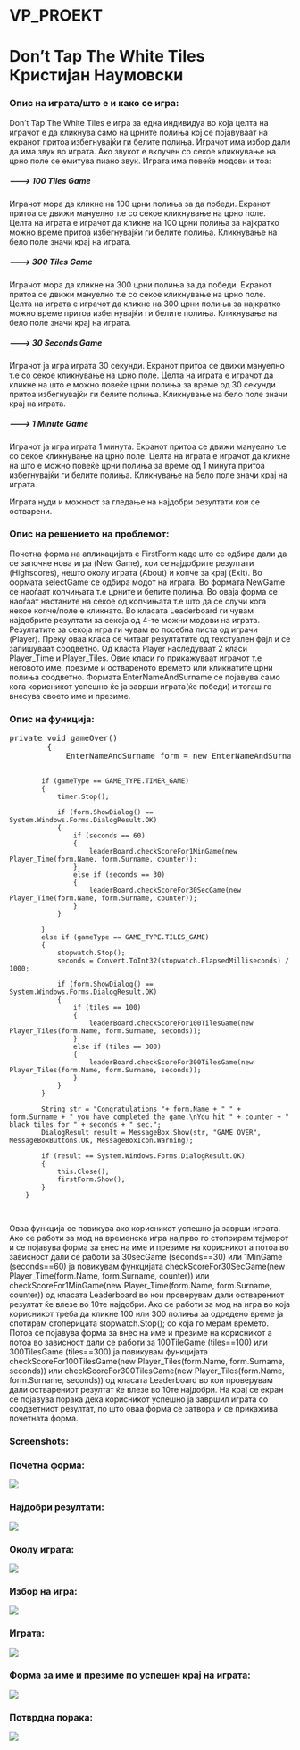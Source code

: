 # VP_PROEKT
<h1>Don’t Tap The White Tiles<br/>Кристијан Наумовски</h1>
<h3>Опис на играта/што е и како се игра:</h3>
<p>Don’t Tap The White Tiles е игра за една индивидуа во која целта на играчот е да кликнува само на црните полиња кој се појавуваат на екранот притоа избегнувајќи ги белите полиња. Играчот има избор дали да има звук во играта. Ако звукот е вклучен со секое кликнување на црно поле се емитува пиано звук. Играта има повеќе модови и тоа:</p>
<h5>---> 100 Tiles Game</h5>
<p>Играчот мора да кликне на 100 црни полиња за да победи. Екранот притоа се движи мануелно т.е со секое кликнување на црно поле. Целта на играта е играчот да кликне на 100 црни полиња за најкратко можно време притоа избегнувајќи ги белите полиња. Кликнување на бело поле значи крај на играта.</p>
<h5>---> 300 Tiles Game</h5>
<p>Играчот мора да кликне на 300 црни полиња за да победи. Екранот притоа се движи мануелно т.е со секое кликнување на црно поле. Целта на играта е играчот да кликне на 300 црни полиња за најкратко можно време притоа избегнувајќи ги белите полиња. Кликнување на бело поле значи крај на играта.</p>    	 
<h5>---> 30 Seconds Game</h5>
<p>Играчот ја игра играта 30 секунди. Екранот притоа се движи мануелно т.е со секое кликнување на црно поле. Целта на играта е играчот да кликне на што е можно повеќе црни полиња за време од 30 секунди притоа избегнувајќи ги белите полиња. Кликнување на бело поле значи крај на играта.</p>   	  
<h5>---> 1 Minute Game</h5>
<p>Играчот ја игра играта 1 минута. Екранот притоа се движи мануелно т.е со секое кликнување на црно поле. Целта на играта е играчот да кликне на што е можно повеќе црни полиња за време од 1 минута притоа избегнувајќи ги белите полиња. Кликнување на бело поле значи крај на играта.</p>
<p>Играта нуди и можност за гледање на најдобри резултати кои се остварени.</p>
<h3>Опис на решението на проблемот:</h3>
<p>Почетна форма на апликацијата е FirstForm каде што се одбира дали да се започне нова игра (New Game), кои се најдобрите резултати (Highscores), нешто околу играта (About) и копче за крај (Exit). Во формата selectGame се одбира модот на играта. Во формата NewGame се наоѓаат копчињата т.е црните и белите полиња. Во оваја форма се наоѓаат настаните на секое од копчињата т.е што да се случи кога некое копче/поле е кликнато. Во класата Leaderboard ги чувам најдобрите резултати за секоја од 4-те можни модови на играта. Резултатите за секоја игра ги чувам во посебна листа од играчи (Player). Преку оваа класа се читаат резултатите од текстуален фајл и се запишуваат соодветно. Од класта Player наследуваат 2 класи Player_Time и Player_Tiles. Овие класи го прикажуваат играчот т.е неговото име, презиме и оствареното времето или кликнатите црни полиња соодветно. Формата EnterNameAndSurname се појавува само кога корисникот успешно ќе ја заврши играта(ќе победи) и тогаш го внесува своето име и презиме.</p>
<h3>Опис на функција:</h3>
<pre>private void gameOver()
        {
            EnterNameAndSurname form = new EnterNameAndSurname();

            if (gameType == GAME_TYPE.TIMER_GAME)
            {
                timer.Stop();
                
                if (form.ShowDialog() == System.Windows.Forms.DialogResult.OK)
                {
                    if (seconds == 60)
                    {
                        leaderBoard.checkScoreFor1MinGame(new Player_Time(form.Name, form.Surname, counter));
                    }
                    else if (seconds == 30)
                    {
                        leaderBoard.checkScoreFor30SecGame(new Player_Time(form.Name, form.Surname, counter));
                    }
                }
                
            }
            else if (gameType == GAME_TYPE.TILES_GAME)
            {
                stopwatch.Stop();
                seconds = Convert.ToInt32(stopwatch.ElapsedMilliseconds) / 1000;

                if (form.ShowDialog() == System.Windows.Forms.DialogResult.OK)
                {
                    if (tiles == 100)
                    {
                        leaderBoard.checkScoreFor100TilesGame(new Player_Tiles(form.Name, form.Surname, seconds));
                    }
                    else if (tiles == 300)
                    {
                        leaderBoard.checkScoreFor300TilesGame(new Player_Tiles(form.Name, form.Surname, seconds));
                    }
                }
            }

            String str = "Congratulations "+ form.Name + " " + form.Surname + " you have completed the game.\nYou hit " + counter + " black tiles for " + seconds + " sec.";
            DialogResult result = MessageBox.Show(str, "GAME OVER", MessageBoxButtons.OK, MessageBoxIcon.Warning);

            if (result == System.Windows.Forms.DialogResult.OK)
            {
                this.Close();
                firstForm.Show();
            }
        }
</pre>
<p>Оваа функција се повикува ако корисникот успешно ја заврши играта. Ако се работи за мод на временска игра најпрво го стоприрам тајмерот и се појавува форма за внес на име и презиме на корисникот а потоа во зависност дали се работи за 30secGame (seconds==30) или 1MinGame (seconds==60) ја повикувам функцијата checkScoreFor30SecGame(new Player_Time(form.Name, form.Surname, counter)) или
checkScoreFor1MinGame(new Player_Time(form.Name, form.Surname, counter)) од класата Leaderboard во кои проверувам дали остварениот резултат ќе влезе во 10те најдобри.
Ако се работи за мод на игра во која корисникот треба да кликне 100 или 300 полиња за одредено време ја спотирам стоперицата stopwatch.Stop(); со која го мерам времето. Потоа се појавува форма за внес на име и презиме на корисникот а потоа во зависност дали се работи за 100TileGame (tiles==100) или 300TilesGame (tiles==300) ја повикувам функцијата checkScoreFor100TilesGame(new Player_Tiles(form.Name, form.Surname, seconds)) или 
checkScoreFor300TilesGame(new Player_Tiles(form.Name, form.Surname, seconds)) од класата Leaderboard во кои проверувам дали остварениот резултат ќе влезе во 10те најдобри.
На крај се екран се појавува порака дека корисникот успешно ја завршил играта со соодветниот резултат, по што оваа форма се затвора и се прикажива почетната форма.
</p>
<h3>Screenshots:</h3>
<div><h3>Почетна форма:</h3><img src="http://s9.postimg.org/tu7x8vdjz/Dont_Tap_The_White_Tiles1.png"></div>
<div><h3>Најдобри резултати:</h3><img src="http://s17.postimg.org/6o63bm1u7/Dont_Tap_The_White_Tiles2.png"></div>
<div><h3>Околу играта:</h3><img src="http://s7.postimg.org/vjpp7r8pn/Dont_Tap_The_White_Tiles3.png"></div>
<div><h3>Избор на игра:</h3><img src="http://s21.postimg.org/d4r1itgmf/Dont_Tap_The_White_Tiles4.png"></div>
<div><h3>Играта:</h3><img src="http://s29.postimg.org/4x4yo4m1j/Dont_Tap_The_White_Tiles5.png"></div>
<div><h3>Форма за име и презиме по успешен крај на играта:</h3><img src="http://s29.postimg.org/i58xut8yf/Dont_Tap_The_White_Tiles6.png"></div>
<div><h3>Потврдна порака:</h3><img src="http://s30.postimg.org/k9z1g5eup/Dont_Tap_The_White_Tiles7.png"></div>
